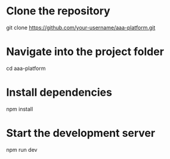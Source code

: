 # Clone the repository
git clone https://github.com/your-username/aaa-platform.git

# Navigate into the project folder
cd aaa-platform

# Install dependencies
npm install

# Start the development server
npm run dev

